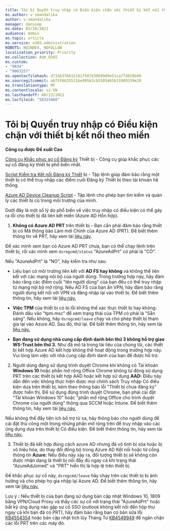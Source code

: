 ```yaml
---
title: Tôi bị Quyền truy nhập có Điều kiện chặn với thiết bị kết nối theo miền
ms.author: v-smandalika
author: v-smandalika
manager: dansimp
ms.date: 03/20/2021
audience: Admin
ms.topic: article
ms.service: o365-administration
ROBOTS: NOINDEX, NOFOLLOW
localization_priority: Priority
ms.collection: Adm_O365
ms.custom:
- "9834"
- "9003257"
ms.openlocfilehash: d71bb376615191f507d39b99d9e51ca77d929b90
ms.sourcegitcommit: ab75f66355116e995b3cb5505465b31989339e28
ms.translationtype: MT
ms.contentlocale: vi-VN
ms.lasthandoff: 08/13/2021
ms.locfileid: "58323460"
---
```

# <a name="im-getting-blocked-by-conditional-access-with-domain-joined-device"></a>Tôi bị Quyền truy nhập có Điều kiện chặn với thiết bị kết nối theo miền

**Công cụ được Đề xuất Cao**

[Công cụ Khắc phục sự cố Đăng ký](https://docs.microsoft.com/samples/azure-samples/dsregtool/dsregtool/) Thiết bị - Công cụ giúp khắc phục các sự cố đăng ký thiết bị phổ biến nhất.

[Script Kiểm tra Kết nối Đăng ký Thiết](https://docs.microsoft.com/samples/azure-samples/testdeviceregconnectivity/testdeviceregconnectivity/) bị - Tập lệnh giúp đảm bảo rằng một thiết bị có thể truy nhập các điểm cuối Đăng ký Thiết bị theo tài khoản hệ thống.

[Azure AD Device Cleanup Script](https://github.com/mzmaili/AzureADDeviceCleanup) - Tập lệnh cho phép bạn tìm kiếm và quản lý các thiết bị cũ trong môi trường của mình.

Dưới đây là một số lý do phổ biến về việc truy nhập có điều kiện có thể gây ra lỗi cho thiết bị đã liên kết miền (Azure AD Hỗn hợp).

1. **Không có Azure AD PRT** trên thiết bị - Bạn cần phải đảm bảo rằng thiết bị có Mã thông báo Làm mới Chính của Azure AD (PRT). Để biết thêm thông tin về PRT, hãy xem tài [liệu này](https://docs.microsoft.com/azure/active-directory/devices/concept-primary-refresh-token).

Để xác minh xem bạn có Azure AD PRT chưa, bạn có thể chạy lệnh trên thiết bị, rồi xác minh xem `dsregcmd/status` "AzureAdPrt" có phải là "CÓ".

Nếu "AzureAdPrt" là "NO", hãy kiểm tra như sau:

- Liệu bạn có môi trường liên kết với **AD FS hay không** và không thể liên kết với các mạng nội bộ của người dùng: Trong trường hợp này, hãy đảm bảo rằng các điểm cuối "tên người dùng" của bạn đều có thể truy nhập từ mạng nội bộ mở rộng. Nếu AD FS của bạn ẩn VPN, hãy đảm bảo rằng người dùng kết nối với VPN và đăng nhập lại vào thiết bị. Để biết thêm thông tin, hãy xem tài [liệu này.](https://docs.microsoft.com/azure/active-directory/devices/hybrid-azuread-join-federated-domains)

- **Việc TPM** của thiết bị có bị lỗi không thể xác thực thiết bị hay không: Đánh dấu vào "tpm.msc" để xem trạng thái của TPM có phải là "Sẵn sàng". Nếu không, hãy `dsregcmd/leave` chạy và cho phép thiết bị tham gia lại vào Azure AD. Sau đó, thử lại. Để biết thêm thông tin, hãy xem tài [liệu này.](https://docs.microsoft.com/azure/active-directory/devices/troubleshoot-device-dsregcmd#sso-state)

- **Bạn đang sử dụng nhà cung cấp định danh bên thứ 3 không hỗ trợ giao WS-Trust bên thứ 3.** Như đã mô tả trong tài liệu của chúng tôi, các thiết bị kết hợp Azure AD kết hợp không thể hoạt động trong trường hợp này. Vui lòng làm việc với nhà cung cấp định danh của bạn để được hỗ trợ.

2. Người dùng đang sử dụng trình duyệt Chrome khi không có Tài khoản **Windows 10** hoặc phần mở rộng Office Chrome không tự động sử dụng PRT trên các thiết bị kết hợp AAD hoặc kết hợp sử dụng **AAD:** Điều này dẫn đến việc không thực hiện được mọi chính sách Truy nhập Có điều kiện dựa trên thiết bị, kèm theo thông báo lỗi "Thiết bị chưa đăng ký" được hiển thị. Để sử dụng đúng trình duyệt Chrome, bạn phải cài đặt "Tài khoản Windows 10" hoặc "phần mở rộng Office cho trình duyệt Chrome của người dùng" thông qua SCCM hoặc Intune. Để biết thêm thông tin, hãy xem tài [liệu này.](https://docs.microsoft.com/azure/active-directory/conditional-access/concept-conditional-access-conditions#chrome-support)

Nếu không thể đẩy tiện ích bổ trợ từ xa, hãy thông báo cho người dùng để cài đặt thủ công một trong những phần mở rộng trên để truy nhập vào các ứng dụng dựa trên thiết bị Có điều kiện. Để biết thêm thông tin, hãy xem tài [liệu này.](https://docs.microsoft.com/azure/active-directory/conditional-access/require-managed-devices#prerequisites)

3. Thiết bị đã kết hợp đúng cách azure AD nhưng đã vô tình bị xóa hoặc bị vô hiệu hóa, do thay đổi đồng bộ trong Azure AD Kết nối hoặc từ cổng thông tin **Azure:** Nếu điều này xảy ra, đối tượng thiết bị sẽ không còn được nhận dạng là thiết bị nối đầy đủ ngay cả khi trạng thái "AzureAdJoined" và "PRT" hiển thị là hợp lệ trên thiết bị.

Để khắc phục sự cố này, `dsregcmd/leave` hãy chạy trên các thiết bị bị ảnh hưởng và cho phép họ gia nhập lại Azure AD. Để biết thêm thông tin, hãy xem tài [liệu này.](https://docs.microsoft.com/azure/active-directory/devices/faq#q-why-do-my-users-see-an-error-message-saying-your-organization-has-deleted-the-device-or-your-organization-has-disabled-the-device-on-their-windows-10-devices)

Lưu ý **:** Nếu thiết bị của bạn đang sử dụng bản cập nhật Windows 10, 1809 bằng VPN/Cloud Proxy và thấy các sự cố với trạng thái "AzureAdPrt" hoặc bất kỳ ứng dụng nào gặp sự cố SSO (outlook không kết nối đến hộp thư ngay cả khi bạn đã có PRT), hãy đảm bảo rằng bạn có bản sửa lỗi [KB4554354](https://support.microsoft.com/topic/march-30-2020-kb4554354-os-build-17763-1132-deaba49b-4b29-55b9-caee-3e2d87dd75a2) hoặc bản cập nhật tích lũy Tháng Tư [KB4549949](https://support.microsoft.com/topic/april-14-2020-kb4549949-os-build-17763-1158-76d9a3af-b20b-8996-bd4d-7b50c505fda6) để ngăn chặn các lỗi PRT trên các máy đó.

















